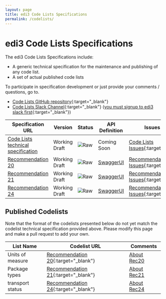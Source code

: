 ```yaml
---
layout: page
title: edi3 Code Lists Specifications
permalink: /codelists/
---
```


# edi3 Code Lists Specifications

The edi3 Code Lists Specifications include:

* A generic technical specification for the maintenance and publishing of any code list.
* A set of actual published code lists

To participate in specification development or just provide your comments / questions, go to.

* [Code Lists GitHub repository](https://github.com/edi3/edi3-codelists){:target="_blank"}
* [Code Lists Slack Channel](https://edi3.slack.com/messages/spec-codelists/){:target="_blank"} ([you must signup to edi3 slack first](https://join.slack.com/t/edi3/shared_invite/enQtNTY5OTkzMjQ0NjcyLTAxZGVlMzJmNWQ5MDBjOTRmMWViNGU0MzdhY2VkOWIwZWY3ODMxOWE4YTJmZjdiNTBkYzczZDk5Y2ViOWJlNzQ){:target="_blank"})

| Specification URL | Version | Status | API Definition | Issues List |
| ----------------- | ------  | ------ | -------------- | ----------- |
| [Code Lists technical specification](//edi3.org/specs/edi3-codelists/develop/specification/) | Working Draft | ![Raw](//rfc.unprotocols.org/spec:2/COSS/raw.svg) | Coming Soon|  [Code Lists Issues](https://github.com/edi3/edi3-codelists/issues){:target="_blank"}  |
| [Recommendation 20](//edi3.org/specs/edi3-codelists/develop/recommendation-20/) | Working Draft | ![Raw](//rfc.unprotocols.org/spec:2/COSS/raw.svg) | [SwaggerUI](//edi3.org/specs/edi3-codelists/develop/recommendation-20/swagger) | [Recommendation 20 Issues](https://github.com/edi3/edi3-codelists/issues?q=is:issue+is:open+label:rec20){:target="_blank"}  |
| [Recommendation 21](//edi3.org/specs/edi3-codelists/develop/recommendation-20/) | Working Draft | ![Raw](//rfc.unprotocols.org/spec:2/COSS/raw.svg) | [SwaggerUI](//edi3.org/specs/edi3-codelists/develop/recommendation-21/swagger) | [Recommendation 21 Issues](https://github.com/edi3/edi3-codelists/issues?q=is:issue+is:open+label:rec21){:target="_blank"}  |
| [Recommendation 24](//edi3.org/specs/edi3-codelists/develop/recommendation-20/) | Working Draft | ![Raw](//rfc.unprotocols.org/spec:2/COSS/raw.svg) | [SwaggerUI](//edi3.org/specs/edi3-codelists/develop/recommendation-24/swagger) | [Recommendation 22 Issues](https://github.com/edi3/edi3-codelists/issues?q=is:issue+is:open+label:rec24){:target="_blank"}  |

## Published Codelists

Note that the format of the codelists presented below do not yet match the codelist technical specification provided above. Please modify this page and make a pull request to add your own.

|List Name|Codelist URL|Comments|
|--------|------------------|--------|
| Units of measure| [Recommendation 20](//codelists.api.edi3.org/recommendation-20/){:target="_blank"} | [About Rec20](https://edi3.org/specs/edi3-codelists/develop/recommendation-20/) |
| Package types | [Recommendation 21](//codelists.api.edi3.org/recommendation-21/){:target="_blank"} | [About Rec21](https://edi3.org/specs/edi3-codelists/develop/recommendation-21/) |
| transport status | [Recommendation 24](//codelists.api.edi3.org/recommendation-24/){:target="_blank"} | [About Rec24](https://edi3.org/specs/edi3-codelists/develop/recommendation-24/) |

